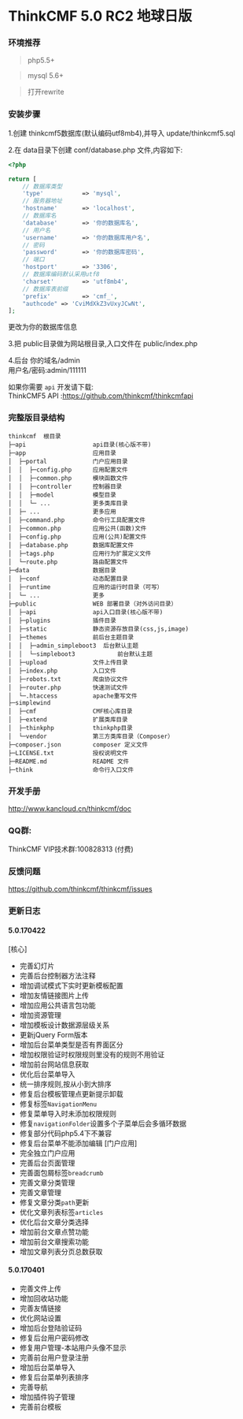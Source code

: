 ThinkCMF 5.0 RC2 地球日版
===============
### 环境推荐
> php5.5+

> mysql 5.6+

> 打开rewrite

### 安装步骤


1.创建 thinkcmf5数据库(默认编码utf8mb4),并导入 update/thinkcmf5.sql

2.在 data目录下创建 conf/database.php 文件,内容如下:

```php
<?php

return [
    // 数据库类型
    'type'           => 'mysql',
    // 服务器地址
    'hostname'       => 'localhost',
    // 数据库名
    'database'       => '你的数据库名',
    // 用户名
    'username'       => '你的数据库用户名',
    // 密码
    'password'       => '你的数据库密码',
    // 端口
    'hostport'       => '3306',
    // 数据库编码默认采用utf8
    'charset'        => 'utf8mb4',
    // 数据库表前缀
    'prefix'         => 'cmf_',
    "authcode" => 'CviMdXkZ3vUxyJCwNt',
];
```
更改为你的数据库信息

3.把 public目录做为网站根目录,入口文件在 public/index.php

4.后台
你的域名/admin  
用户名/密码:admin/111111

如果你需要 `api` 开发请下载:  
ThinkCMF5 API :https://github.com/thinkcmf/thinkcmfapi

### 完整版目录结构
```
thinkcmf  根目录
├─api                   api目录(核心版不带)
├─app                   应用目录
│  ├─portal             门户应用目录
│  │  ├─config.php      应用配置文件
│  │  ├─common.php      模块函数文件
│  │  ├─controller      控制器目录
│  │  ├─model           模型目录
│  │  └─ ...            更多类库目录
│  ├─ ...               更多应用
│  ├─command.php        命令行工具配置文件
│  ├─common.php         应用公共(函数)文件
│  ├─config.php         应用(公共)配置文件
│  ├─database.php       数据库配置文件
│  ├─tags.php           应用行为扩展定义文件
│  └─route.php          路由配置文件
├─data                  数据目录
│  ├─conf               动态配置目录
│  ├─runtime            应用的运行时目录（可写）
│  └─ ...               更多
├─public                WEB 部署目录（对外访问目录）
│  ├─api                api入口目录(核心版不带)
│  ├─plugins            插件目录
│  ├─static             静态资源存放目录(css,js,image)
│  ├─themes             前后台主题目录
│  │  ├─admin_simpleboot3  后台默认主题
│  │  └─simpleboot3            前台默认主题
│  ├─upload             文件上传目录
│  ├─index.php          入口文件
│  ├─robots.txt         爬虫协议文件
│  ├─router.php         快速测试文件
│  └─.htaccess          apache重写文件
├─simplewind         
│  ├─cmf                CMF核心库目录
│  ├─extend             扩展类库目录
│  ├─thinkphp           thinkphp目录
│  └─vendor             第三方类库目录（Composer）
├─composer.json         composer 定义文件
├─LICENSE.txt           授权说明文件
├─README.md             README 文件
├─think                 命令行入口文件
```

### 开发手册
http://www.kancloud.cn/thinkcmf/doc

### QQ群:
ThinkCMF VIP技术群:100828313 (付费)

### 反馈问题
https://github.com/thinkcmf/thinkcmf/issues

### 更新日志
#### 5.0.170422
[核心]
* 完善幻灯片
* 完善后台控制器方法注释
* 增加调试模式下实时更新模板配置
* 增加友情链接图片上传
* 增加应用公共语言包功能
* 增加资源管理
* 增加模板设计数据源层级关系
* 更新jQuery Form版本
* 增加后台菜单类型是否有界面区分
* 增加权限验证时权限规则里没有的规则不用验证
* 增加前台网站信息获取
* 优化后台菜单导入
* 统一排序规则,按从小到大排序
* 修复后台模板管理点更新提示卸载
* 修复标签`NavigationMenu`
* 修复菜单导入时未添加权限规则
* 修复`navigationFolder`设置多个子菜单后会多循环数据
* 修复部分代码php5.4下不兼容
* 修复后台菜单不能添加编辑
[门户应用]
* 完全独立门户应用
* 完善后台页面管理
* 完善面包屑标签`breadcrumb`
* 完善文章分类管理
* 完善文章管理
* 修复文章分类`path`更新
* 优化文章列表标签`articles`
* 优化后台文章分类选择
* 增加前台文章点赞功能
* 增加前台文章搜索功能
* 增加文章列表分页总数获取

#### 5.0.170401
* 完善文件上传
* 增加回收站功能
* 完善友情链接
* 优化网站设置
* 增加后台登陆验证码
* 修复后台用户密码修改
* 修复用户管理-本站用户头像不显示
* 完善前台用户登录注册
* 增加后台菜单导入
* 修复后台菜单列表排序
* 完善导航
* 增加插件钩子管理
* 完善前台模板


